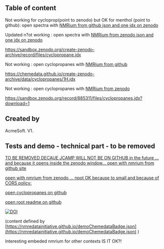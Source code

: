 ## Table of content

Not working for cycloprop(point to zenodo) but OK for menthol (point to github): open spectra with <a href="https://www.nmrium.org/nmrium#?toc=https%3A%2F%2Fchemedata.github.io%2Fcreate-zenodo-archive%2Fdata%2Findex.json" target="_blank">NMRium from github json and one jdx on zenodo</a>


Updated n?ot working : open spectra with <a href="https://www.nmrium.org/nmrium#?jcamp=https%3A%2F%sandbox.zenodo.org%2Frecord%2F885367%2Ffiles%2Fcyclopropane.jdx" target="_blank">NMRium from zenodo json and one jdx on zenodo</a>

https://sandbox.zenodo.org/create-zenodo-archive/record/files/cyclopropane.jdx


Not working : open cyclopropanes with <a href="https://www.nmrium.org/nmrium#?jcamp=https%3A%2F%2Fchemedata.github.io%2Fcreate-zenodo-archive%2Fdata%2Fcyclopropanes%2F1H.jdx" target="_blank">NMRium from github</a>

https://chemedata.github.io/create-zenodo-archive/data/cyclopropanes/1H.jdx

Not working : open cyclopropanes with <a href="https://www.nmrium.org/nmrium#?jcamp=https%3A%2F%sandbox.zenodo.org%2Frecord%2F885311%2Ffiles%2Fcyclopropanes.jdx" target="_blank">NMRium from zenodo</a>





https://sandbox.zenodo.org/record/885311/files/cyclopropanes.jdx?download=1
## Created by

AcmeSoft. V1.

## Tests and demo - technical part - to be removed


[TO BE REMOVED DECAUE JCAMP WILL NOT BE ON GITHUB in the future ... and because it opens inside the zenodo window... open with nmrium from github site](https://www.nmrium.org/nmrium#?jcamp=https://chemedata.github.io/create-zenodo-archive/data/cyclopropanes/1h.jdx)

[open with nmrium from zenodo ... npot OK because to small and because of  CORS policy:](https://www.nmrium.org/nmrium#?jcamp=https://sandbox.zenodo.org/record/885159/files/1h.jdx?download=1)


[open cyclopropanes on github](https://chemedata.github.io/create-zenodo-archive/data/cyclopropanes)

[open root readme on github](https://chemedata.github.io/create-zenodo-archive/)

[![DOI](https://img.shields.io/endpoint?url=https://nmredatainitiative.github.io/demoChemedataBadge.json)](https://chemedata.github.io/create-zenodo-archive/data/cyclopropanes)

(content defined by  [https://nmredatainitiative.github.io/demoChemedataBadge.json](https://nmredatainitiative.github.io/demoChemedataBadge.json) )

Interesting embeded nmrium for other contexts IS IT OK?!
<a href=""><object data="https://www.nmrium.org/nmrium#?jcamp=https://sandbox.zenodo.org/record/885201/files/1h.jdx&link=https://chemedata.org&link=https://nmredata.org"></object></a>